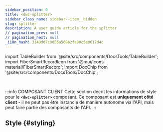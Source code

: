 ```yaml
---
sidebar_position: 0
title: <dwc-splitter>
sidebar_class_name: sidebar--item__hidden
slug: splitter
description: A user guide article for the splitter
// pagination_prev: null
// pagination_next: null
_i18n_hash: 3149d07c9856a568b2fa90c5e8617d4c
---
```

import TableBuilder from '@site/src/components/DocsTools/TableBuilder';
import FiberSmartRecordIcon from '@mui/icons-material/FiberSmartRecord';
import DocChip from '@site/src/components/DocsTools/DocChip';

<DocChip chip='shadow' />

<br />

:::info COMPOSANT CLIENT
Cette section décrit les informations de style pour le **`<dwc-splitter>`** composant. Ce composant est **uniquement côté client** - il ne peut pas être instancié de manière autonome via l'API, mais peut faire partie des composants de l'API.
:::

## Style {#styling}

<TableBuilder name="dwc-splitter" clientComponent />
